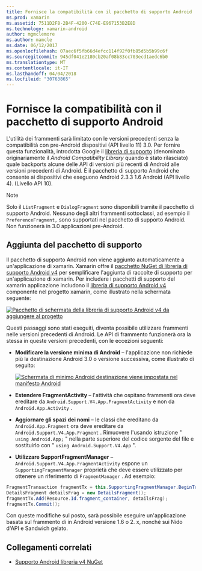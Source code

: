 ```yaml
---
title: Fornisce la compatibilità con il pacchetto di supporto Android
ms.prod: xamarin
ms.assetid: 7511D2F8-2B4F-4200-C74E-E967153B2E8D
ms.technology: xamarin-android
author: mgmclemore
ms.author: mamcle
ms.date: 06/12/2017
ms.openlocfilehash: 07aec6f5fb66d4efcc114f92f0fb85d5b5b99c6f
ms.sourcegitcommit: 945df041e2180cb20af08b83cc703ecd1aedc6b0
ms.translationtype: MT
ms.contentlocale: it-IT
ms.lasthandoff: 04/04/2018
ms.locfileid: "30763865"
---
```

# <a name="providing-backwards-compatibility-with-the-android-support-package"></a>Fornisce la compatibilità con il pacchetto di supporto Android

L'utilità dei frammenti sarà limitato con le versioni precedenti senza la compatibilità con pre-Android dispositivi (API livello 11) 3.0. Per fornire questa funzionalità, introdotta Google il [libreria di supporto](http://developer.android.com/sdk/compatibility-library.html) (denominato originariamente il *Android Compatibility Library* quando è stato rilasciato) quale backports alcune delle API di versioni più recenti di Android alle versioni precedenti di Android. È il pacchetto di supporto Android che consente ai dispositivi che eseguono Android 2.3.3 1.6 Android (API livello 4). (Livello API 10).

> [!NOTE]
> Solo il `ListFragment` e `DialogFragment` sono disponibili tramite il pacchetto di supporto Android. Nessuno degli altri frammenti sottoclassi, ad esempio il `PreferenceFragment,` sono supportati nel pacchetto di supporto Android. Non funzionerà in 3.0 applicazioni pre-Android. 


## <a name="adding-the-support-package"></a>Aggiunta del pacchetto di supporto

Il pacchetto di supporto Android non viene aggiunto automaticamente a un'applicazione di xamarin. Xamarin offre il [pacchetto NuGet di libreria di supporto Android v4](https://www.nuget.org/packages/Xamarin.Android.Support.v4/) per semplificare l'aggiunta di raccolte di supporto per un'applicazione di xamarin. Per includere i pacchetti di supporto del xamarin applicazione includono il [libreria di supporto Android v4](https://www.nuget.org/packages/Xamarin.Android.Support.v4/) componente nel progetto xamarin, come illustrato nella schermata seguente: 

[![Pacchetto di schermata della libreria di supporto Android v4 da aggiungere al progetto](providing-backwards-compatibility-images/02-sml.png)](providing-backwards-compatibility-images/02.png#lightbox)

Questi passaggi sono stati eseguiti, diventa possibile utilizzare frammenti nelle versioni precedenti di Android. Le API di frammento funzionerà ora la stessa in queste versioni precedenti, con le eccezioni seguenti: 

-   **Modificare la versione minima di Android** &ndash; l'applicazione non richiede più la destinazione Android 3.0 o versione successiva, come illustrato di seguito: 

    [![Schermata di minimo Android destinazione viene impostata nel manifesto Android](providing-backwards-compatibility-images/03-sml.png)](providing-backwards-compatibility-images/03.png#lightbox)

-   **Estendere FragmentActivity** &ndash; l'attività che ospitano frammenti ora deve ereditare da `Android.Support.V4.App.FragmentActivity` e non da `Android.App.Activity` . 

-   **Aggiornare gli spazi dei nomi** &ndash; le classi che ereditano da `Android.App.Fragment` ora deve ereditare da `Android.Support.V4.App.Fragment` . Rimuovere l'usando istruzione " `using Android.App;` " nella parte superiore del codice sorgente del file e sostituirlo con " `using Android.Support.V4.App` ". 

-   **Utilizzare SupportFragmentManager** &ndash; `Android.Support.V4.App.FragmentActivity` espone un `SupportingFragmentManager` proprietà che deve essere utilizzato per ottenere un riferimento di `FragmentManager` . Ad esempio: 

```csharp
FragmentTransaction fragmentTx = this.SupportingFragmentManager.BeginTransaction();
DetailsFragment detailsFrag = new DetailsFragment();
fragmentTx.Add(Resource.Id.fragment_container, detailsFrag);
fragmentTx.Commit();
```

Con queste modifiche sul posto, sarà possibile eseguire un'applicazione basata sul frammento di in Android versione 1.6 o 2. x, nonché sui Nido d'API e Sandwich gelato. 


## <a name="related-links"></a>Collegamenti correlati

- [Supporto Android libreria v4 NuGet](https://www.nuget.org/packages/Xamarin.Android.Support.v4/)
